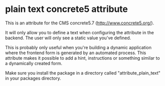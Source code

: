 # plain text concrete5 attribute

This is an attribute for the CMS concrete5.7 (http://www.concrete5.org/).

It will only allow you to define a text when configuring the attribute in the backend. The user will only see a static value you've defined.

This is probably only useful when you're building a dynamic application where the frontend form is generated by an automated process. This attribute makes it possible to add a hint, instructions or something similar to a dynamically created form.

Make sure you install the package in a directory called "attribute_plain_text" in your packages directory.